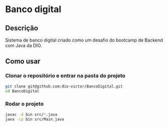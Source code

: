 # Banco digital

## Descrição 

Sistema de banco digital criado como um desafio do bootcamp de Backend com Java da DIO.

## Como usar

### Clonar o repositório e entrar na pasta do projeto
```bash
git clone git@github.com:dio-victor/BancoDigital.git
cd BancoDigital
```

### Rodar o projeto
```bash
javac -d bin src/*.java
java -cp bin src/Main.java
```
